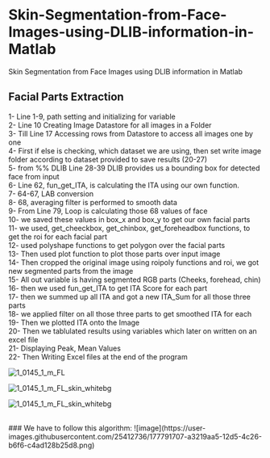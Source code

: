 # Skin-Segmentation-from-Face-Images-using-DLIB-information-in-Matlab
Skin Segmentation from Face Images using DLIB information in Matlab

## Facial Parts Extraction<br>
1- Line 1-9, path setting and initializing for variable<br>
2- Line 10 Creating Image Datastore for all images in a Folder<br>
3- Till Line 17 Accessing rows from Datastore to access all images one by one<br>
4- First if else is checking, which dataset we are using, then set write image folder according
to dataset provided to save results (20-27)<br>
5- from %% DLIB Line 28-39 DLIB provides us a bounding box for detected face from input<br>
6- Line 62, fun_get_ITA, is calculating the ITA using our own function.<br>
7- 64-67, LAB conversion<br>
8- 68, averaging filter is performed to smooth data<br>
9- From Line 79, Loop is calculating those 68 values of face<br>
10- we saved these values in box_x and box_y to get our own facial parts<br>
11- we used, get_cheeckbox, get_chinbox, get_foreheadbox functions, to get the roi for each
facial part<br>
12- used polyshape functions to get polygon over the facial parts<br>
13- Then used plot function to plot those parts over input image<br>
14- Then cropped the original image using roipoly functions and roi, we got new segmented
parts from the image<br>
15- All out variable is having segmented RGB parts (Cheeks, forehead, chin)<br>
16- then we used fun_get_ITA to get ITA Score for each part<br>
17- then we summed up all ITA and got a new ITA_Sum for all those three parts<br>
18- we applied filter on all those three parts to get smoothed ITA for each<br>
19- Then we plotted ITA onto the Image<br>
20- Then we tablulated results using variables which later on written on an excel file<br>
21- Displaying Peak, Mean Values <br>
22- Then Writing Excel files at the end of the program <br>

![1_0145_1_m_FL](https://user-images.githubusercontent.com/25412736/177792453-365770ef-61c3-494e-b92b-e70c7ec22c67.jpg)

![1_0145_1_m_FL_skin_whitebg](https://user-images.githubusercontent.com/25412736/177792489-21879500-ae40-46ea-be08-f10d1c1df107.jpg)

![1_0145_1_m_FL_skin_whitebg](https://user-images.githubusercontent.com/25412736/177792514-f55c6bf8-57b4-42bc-8e03-ab4c79768eaf.jpg)



<br>
### We have to follow this algorithm:
![image](https://user-images.githubusercontent.com/25412736/177791707-a3219aa5-12d5-4c26-b6f6-c4ad128b25d8.png)

